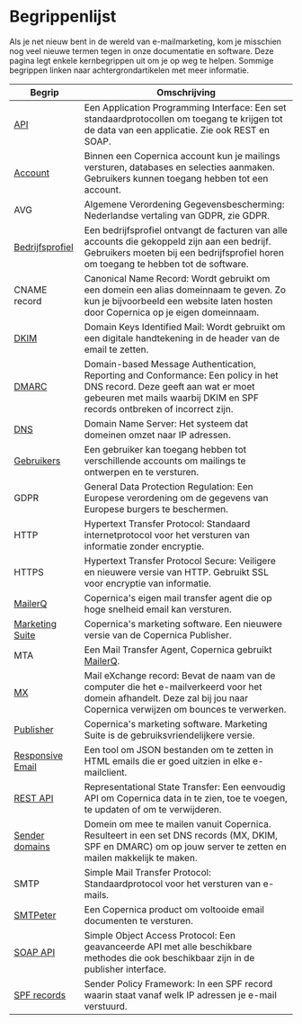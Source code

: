 # Begrippenlijst 

Als je net nieuw bent in de wereld van e-mailmarketing, kom je misschien 
nog veel nieuwe termen tegen in onze documentatie en software. Deze pagina 
legt enkele kernbegrippen uit om je op weg te helpen. Sommige begrippen 
linken naar achtergrondartikelen met meer informatie.


| Begrip                                               | Omschrijving                                                                                                                                                                                         |
|------------------------------------------------------|------------------------------------------------------------------------------------------------------------------------------------------------------------------------------------------------------|
| [API](./apis)                                        | Een Application Programming Interface: Een set standaardprotocollen om toegang te krijgen tot de data van een applicatie. Zie ook REST en SOAP.                                                      |
| [Account](./accounts-and-users)                      | Binnen een Copernica account kun je mailings versturen, databases en selecties aanmaken. Gebruikers kunnen toegang hebben tot een account.                                                           |
| AVG                                                  | Algemene Verordening Gegevensbescherming: Nederlandse vertaling van GDPR, zie GDPR.                                                                                                                  |
| [Bedrijfsprofiel](./accounts-and-users)              | Een bedrijfsprofiel ontvangt de facturen van alle accounts die gekoppeld zijn aan een bedrijf. Gebruikers moeten bij een bedrijfsprofiel horen om toegang te hebben tot de software.                 |
| CNAME record                                         | Canonical Name Record: Wordt gebruikt om een domein een alias domeinnaam te geven. Zo kun je bijvoorbeeld een website laten hosten door Copernica op je eigen domeinnaam.                            |
| [DKIM](./dkim)                                       | Domain Keys Identified Mail: Wordt gebruikt om een digitale handtekening in de header van de email te zetten.                                                                                        |
| [DMARC](./dmarc)                                     | Domain-based Message Authentication, Reporting and Conformance: Een policy in het DNS record. Deze geeft aan wat er moet gebeuren met mails waarbij DKIM en SPF records ontbreken of incorrect zijn. |
| [DNS](./dns)                                         | Domain Name Server: Het systeem dat domeinen omzet naar IP adressen.                                                                                                                                 |
| [Gebruikers](./accounts-and-users)                   | Een gebruiker kan toegang hebben tot verschillende accounts om mailings te ontwerpen en te versturen.                                                                                                |
| GDPR                                                 | General Data Protection Regulation: Een Europese verordening om de gegevens van Europese burgers te beschermen.                                                                                      |
| HTTP                                                 | Hypertext Transfer Protocol: Standaard internetprotocol voor het versturen van informatie zonder encryptie.                                                                                          |
| HTTPS                                                | Hypertext Transfer Protocol Secure: Veiligere en nieuwere versie van HTTP. Gebruikt SSL voor encryptie van informatie.                                                                               |
| [MailerQ](https://www.mailerq.com/)                  | Copernica's eigen mail transfer agent die op hoge snelheid email kan versturen.                                                                                                                      |
| [Marketing Suite](https://ms.copernica.com/)         | Copernica's marketing software. Een nieuwere versie van de Copernica Publisher.                                                                                                                      |
| MTA                                                  | Een Mail Transfer Agent, Copernica gebruikt  [MailerQ](www.mailerq.com).                                                                                                                             |
| [MX](./mx)                                           | Mail eXchange record: Bevat de naam van de computer die het e-mailverkeerd voor het domein afhandelt. Deze zal bij jou naar Copernica verwijzen om bounces te verwerken.                             |
| [Publisher](https://publisher.copernica.com/)        | Copernica's marketing software. Marketing Suite is de gebruiksvriendelijkere versie.                                                                                                                 |
| [Responsive Email](https://www.responsiveemail.com/) | Een tool om JSON bestanden om te zetten in HTML emails die er goed uitzien in elke e-mailclient.                                                                                                     |
| [REST API](rest-api)                                 | Representational State Transfer: Een eenvoudig API om Copernica data in te zien, toe te voegen, te updaten of om te verwijderen.                                                                     |
| [Sender domains](./sender-domains)                   | Domein om mee te mailen vanuit Copernica. Resulteert in een set DNS records (MX, DKIM, SPF en DMARC) om op jouw server te zetten en mailen makkelijk te maken.                                       |
| SMTP                                                 | Simple Mail Transfer Protocol: Standaardprotocol voor het versturen van e-mails.                                                                                                                     |
| [SMTPeter](https://www.smtpeter.com/)                | Een Copernica product om voltooide email documenten te versturen.                                                                                                                                    |
| [SOAP API](soap-api-documentation)                   | Simple Object Access Protocol: Een geavanceerde API met alle beschikbare methodes die ook beschikbaar zijn in de publisher interface.                                                                |
| [SPF records](./spf)                                 | Sender Policy Framework: In een SPF record waarin staat vanaf welk IP adressen je e-mail verstuurd.                                                                                                  |
